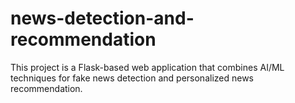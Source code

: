 # news-detection-and-recommendation
This project is a Flask-based web application that combines AI/ML techniques for fake news detection and personalized news recommendation.
